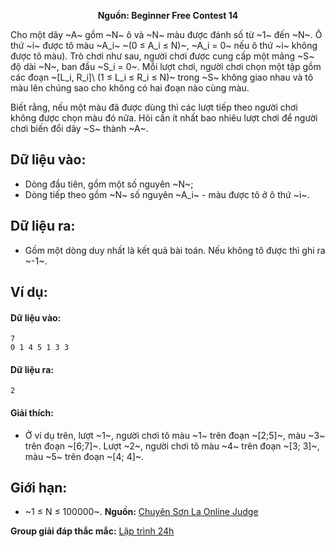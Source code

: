**<center>Nguồn: Beginner Free Contest 14</center>**

Cho một dãy ~A~ gồm ~N~ ô và ~N~ màu được đánh số từ ~1~ đến ~N~. Ô thứ ~i~ được tô màu ~A_i~ ~(0 ≤ A_i ≤ N)~, ~A_i = 0~ nếu ô thứ ~i~ không được tô màu). Trò chơi như sau, người chơi được cung cấp một mảng ~S~ độ dài ~N~, ban đầu ~S_i = 0~. Mỗi lượt chơi, người chơi chọn một tập gồm các đoạn ~[L_i, R_i]\ (1 ≤ L_i ≤ R_i ≤ N)~ trong ~S~ không giao nhau và tô màu lên chúng sao cho không có hai đoạn nào cùng màu.

Biết rằng, nếu một màu đã được dùng thì các lượt tiếp theo người chơi không được chọn màu đó nữa. Hỏi cần ít nhất bao nhiêu lượt chơi để người chơi biến đổi dãy ~S~ thành ~A~.

## Dữ liệu vào:
- Dòng đầu tiên, gồm một số nguyên ~N~;
- Dòng tiếp theo gồm ~N~ số nguyên ~A_i~ - màu được tô ở ô thứ ~i~.

## Dữ liệu ra:
- Gồm một dòng duy nhất là kết quả bài toán. Nếu không tô được thì ghi ra ~-1~.

## Ví dụ:
#### Dữ liệu vào:
```
7
0 1 4 5 1 3 3
```

#### Dữ liệu ra:
```
2
```

#### Giải thích:
- Ở ví dụ trên, lượt ~1~, người chơi tô màu ~1~ trên đoạn ~[2;5]~, màu ~3~ trên đoạn ~[6;7]~. Lượt ~2~, người chơi tô màu ~4~ trên đoạn ~[3; 3]~, màu ~5~ trên đoạn ~[4; 4]~.

## Giới hạn:
- ~1 ≤ N ≤ 100000~.
**Nguồn:** [Chuyên Sơn La Online Judge](http://csloj.ddns.net/)

**Group giải đáp thắc mắc:** [Lập trình 24h](https://www.facebook.com/groups/1386904321519984)